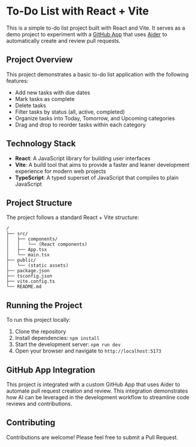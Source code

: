 # To-Do List with React + Vite

This is a simple to-do list project built with React and Vite. It serves as a demo project to experiment with a [GitHub App](https://docs.github.com/en/apps/creating-github-apps/about-creating-github-apps/about-creating-github-apps) that uses [Aider](https://aider.chat/) to automatically create and review pull requests.

## Project Overview

This project demonstrates a basic to-do list application with the following features:
- Add new tasks with due dates
- Mark tasks as complete
- Delete tasks
- Filter tasks by status (all, active, completed)
- Organize tasks into Today, Tomorrow, and Upcoming categories
- Drag and drop to reorder tasks within each category

## Technology Stack

- **React**: A JavaScript library for building user interfaces
- **Vite**: A build tool that aims to provide a faster and leaner development experience for modern web projects
- **TypeScript**: A typed superset of JavaScript that compiles to plain JavaScript

## Project Structure

The project follows a standard React + Vite structure:

```
/
├── src/
│   ├── components/
│   │   └── (React components)
│   ├── App.tsx
│   └── main.tsx
├── public/
│   └── (static assets)
├── package.json
├── tsconfig.json
├── vite.config.ts
└── README.md
```

## Running the Project

To run this project locally:

1. Clone the repository
2. Install dependencies: `npm install`
3. Start the development server: `npm run dev`
4. Open your browser and navigate to `http://localhost:5173`

## GitHub App Integration

This project is integrated with a custom GitHub App that uses Aider to automate pull request creation and review. This integration demonstrates how AI can be leveraged in the development workflow to streamline code reviews and contributions.

## Contributing

Contributions are welcome! Please feel free to submit a Pull Request.
